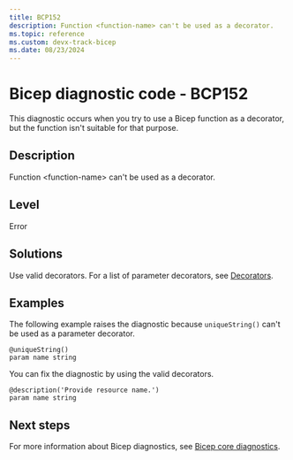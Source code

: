 ```yaml
---
title: BCP152
description: Function <function-name> can't be used as a decorator.
ms.topic: reference
ms.custom: devx-track-bicep
ms.date: 08/23/2024
---
```


# Bicep diagnostic code - BCP152

This diagnostic occurs when you try to use a Bicep function as a decorator, but the function isn't suitable for that purpose.

## Description

Function \<function-name> can't be used as a decorator.

## Level

Error

## Solutions

Use valid decorators.  For a list of parameter decorators, see [Decorators](../parameters.md#use-decorators).  

## Examples

The following example raises the diagnostic because `uniqueString()` can't be used as a parameter decorator.

```bicep
@uniqueString()
param name string 
```

You can fix the diagnostic by using the valid decorators.  

```bicep
@description('Provide resource name.')
param name string 
```

## Next steps

For more information about Bicep diagnostics, see [Bicep core diagnostics](../bicep-core-diagnostics.md).
